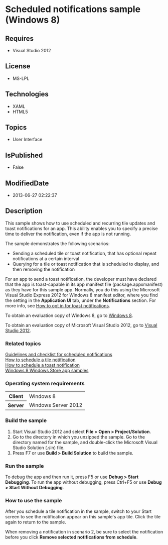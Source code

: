 # Scheduled notifications sample (Windows 8)
## Requires
* Visual Studio 2012
## License
* MS-LPL
## Technologies
* XAML
* HTML5
## Topics
* User Interface
## IsPublished
* False
## ModifiedDate
* 2013-06-27 02:22:37
## Description

<div id="mainSection">
<p>This sample shows how to use scheduled and recurring tile updates and toast notifications for an app. This ability enables you to specify a precise time to deliver the notification, even if the app is not running.
</p>
<p>The sample demonstrates the following scenarios: </p>
<ul>
<li>Sending a scheduled tile or toast notification, that has optional repeat notifications at a certain interval
</li><li>Querying for a tile or toast notification that is scheduled to display, and then removing the notification
</li></ul>
<p></p>
<p>For an app to send a toast notification, the developer must have declared that the app is toast-capable in its app manifest file (package.appxmanifest) as they have for this sample app. Normally, you do this using the Microsoft Visual Studio Express&nbsp;2012
 for Windows&nbsp;8 manifest editor, where you find the setting in the <b>Application UI</b> tab, under the
<b>Notifications</b> section. For more info, see <a href="http://msdn.microsoft.com/library/windows/apps/hh781238">
How to opt in for toast notifications</a>.</p>
<p>To obtain an evaluation copy of Windows&nbsp;8, go to <a href="http://go.microsoft.com/fwlink/p/?linkid=241655">
Windows&nbsp;8</a>.</p>
<p>To obtain an evaluation copy of Microsoft Visual Studio&nbsp;2012, go to <a href="http://go.microsoft.com/fwlink/p/?linkid=241656">
Visual Studio&nbsp;2012</a>.</p>
<h3><a id="related_topics"></a>Related topics</h3>
<dl><dt><a href="http://msdn.microsoft.com/library/windows/apps/hh761464">Guidelines and checklist for scheduled notifications</a>
</dt><dt><a href="http://msdn.microsoft.com/library/windows/apps/hh761473">How to schedule a tile notification</a>
</dt><dt><a href="http://msdn.microsoft.com/library/windows/apps/hh465417">How to schedule a toast notification</a>
</dt><dt><a href="http://go.microsoft.com/fwlink/p/?LinkID=227694">Windows 8 Windows Store app samples</a>
</dt></dl>
<h3>Operating system requirements</h3>
<table>
<tbody>
<tr>
<th>Client</th>
<td><dt>Windows&nbsp;8 </dt></td>
</tr>
<tr>
<th>Server</th>
<td><dt>Windows Server&nbsp;2012 </dt></td>
</tr>
</tbody>
</table>
<h3>Build the sample</h3>
<ol>
<li>Start Visual Studio&nbsp;2012 and select <b>File &gt; Open &gt; Project/Solution</b>.
</li><li>Go to the directory in which you unzipped the sample. Go to the directory named for the sample, and double-click the Microsoft Visual Studio Solution (.sln) file.
</li><li>Press F7 or use <b>Build &gt; Build Solution</b> to build the sample. </li></ol>
<h3>Run the sample</h3>
<p>To debug the app and then run it, press F5 or use <b>Debug &gt; Start Debugging</b>. To run the app without debugging, press Ctrl&#43;F5 or use
<b>Debug &gt; Start Without Debugging</b>.</p>
<h3><a id="How_to_use_the_sample"></a><a id="how_to_use_the_sample"></a><a id="HOW_TO_USE_THE_SAMPLE"></a>How to use the sample</h3>
<p>After you schedule a tile notification in the sample, switch to your Start screen to see the notification appear on this sample's app tile. Click the tile again to return to the sample.</p>
<p>When removing a notification in scenario 2, be sure to select the notification before you click
<b>Remove selected notifications from schedule</b>.</p>
</div>
